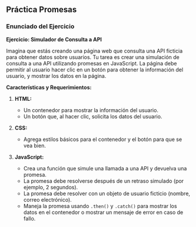 ## Práctica Promesas

### Enunciado del Ejercicio

**Ejercicio: Simulador de Consulta a API**

Imagina que estás creando una página web que consulta una API ficticia para obtener datos sobre usuarios. Tu tarea es crear una simulación de consulta a una API utilizando promesas en JavaScript. La página debe permitir al usuario hacer clic en un botón para obtener la información del usuario, y mostrar los datos en la página.

**Características y Requerimientos:**

1. **HTML:**

   - Un contenedor para mostrar la información del usuario.
   - Un botón que, al hacer clic, solicita los datos del usuario.

2. **CSS:**

   - Agrega estilos básicos para el contenedor y el botón para que se vea bien.

3. **JavaScript:**
   - Crea una función que simule una llamada a una API y devuelva una promesa.
   - La promesa debe resolverse después de un retraso simulado (por ejemplo, 2 segundos).
   - La promesa debe resolver con un objeto de usuario ficticio (nombre, correo electrónico).
   - Maneja la promesa usando `.then()` y `.catch()` para mostrar los datos en el contenedor o mostrar un mensaje de error en caso de fallo.